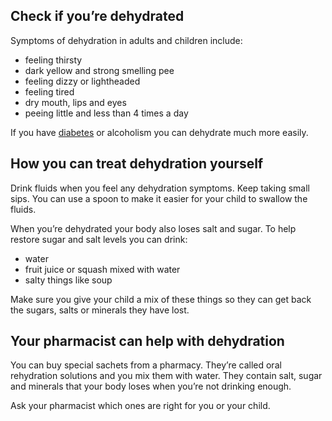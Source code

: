 ## Check if you’re dehydrated

Symptoms of dehydration in adults and children include:

- feeling thirsty
- dark yellow and strong smelling pee
- feeling dizzy or lightheaded
- feeling tired
- dry mouth, lips and eyes
- peeing little and less than 4 times a day

If you have [diabetes](/conditions/type-2-diabetes/check-if-you-have-it) or alcoholism
you can dehydrate much more easily.

## How you can treat dehydration yourself

Drink fluids when you feel any dehydration symptoms. Keep taking small sips. You can use a spoon to make it easier
for your child to swallow the fluids.

When you’re dehydrated your body also loses salt and sugar. To help restore sugar and salt levels you can drink:

- water
- fruit juice or squash mixed with water
- salty things like soup

Make sure you give your child a mix of these things so they can get back the sugars, salts or minerals they have lost.

## Your pharmacist can help with dehydration

You can buy special sachets from a pharmacy. They’re called oral rehydration solutions and you mix them with water.
They contain salt, sugar and minerals that your body loses when you’re not drinking enough.

Ask your pharmacist which ones are right for you or your child.
